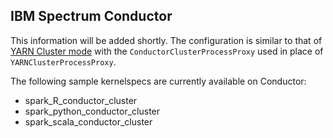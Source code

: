 ## IBM Spectrum Conductor

This information will be added shortly.  The configuration is similar to that of [YARN Cluster mode](kernel-yarn-cluster-mode.md) with the `ConductorClusterProcessProxy` used in place of `YARNClusterProcessProxy`.

The following sample kernelspecs are currently available on Conductor:

+ spark_R_conductor_cluster
+ spark_python_conductor_cluster
+ spark_scala_conductor_cluster
